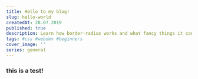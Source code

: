 ```yaml
---
title: Hello to my blog! 
slug: hello-world
createdAt: 28.07.2019
published: true
description: Learn how border-radius works and what fancy things it can do!
tags: #css #webdev #beginners
cover_image: ''
series: general
---
```

### this is a test!